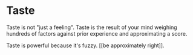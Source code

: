 # Taste
Taste is not "just a feeling". Taste is the result of your mind weighing hundreds of factors against prior experience and approximating a score.

Taste is powerful because it's fuzzy. [[be approximately right]].

